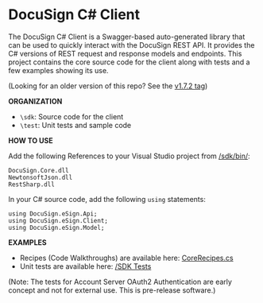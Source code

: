 # DocuSign C# Client

The DocuSign C# Client is a Swagger-based auto-generated library that can be used to quickly interact with the DocuSign REST API.  It provides the C# versions of REST request and response models and endpoints. This project contains the core source code for the client along with tests and a few examples showing its use.  

(Looking for an older version of this repo?  See the [v1.7.2 tag](https://github.com/docusign/docusign-csharp-client/tree/v1.7.2))

**ORGANIZATION**

  * `\sdk`:  Source code for the client 
  * `\test`:  Unit tests and sample code

**HOW TO USE**

Add the following References to your Visual Studio project from [/sdk/bin/](sdk/bin/):

```
DocuSign.Core.dll
NewtonsoftJson.dll
RestSharp.dll
```
  
In your C# source code, add the following `using` statements:

```
using DocuSign.eSign.Api;  
using DocuSign.eSign.Client;
using DocuSign.eSign.Model;
```

**EXAMPLES**

* Recipes (Code Walkthroughs) are available here:  [CoreRecipes.cs](test/Recipes/CoreRecipes.cs)
* Unit tests are available here: [/SDK Tests](test/SdkTests/SdkTests)

(Note: The tests for Account Server OAuth2 Authentication are early concept and not for external use. This is pre-release software.)
